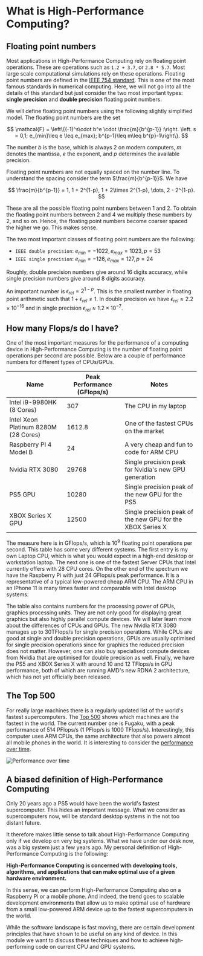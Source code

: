 # What is High-Performance Computing?

## Floating point numbers

Most applications in High-Performance Computing rely on floating point operations. These are
operations such as `1.2 + 3.7`, or `2.8 * 5.7`. Most large scale computational simulations rely
on these operations. Floating point numbers are defined in the [IEEE 754 standard](https://en.wikipedia.org/wiki/IEEE_754). This is one of the most famous standards in numerical computing. Here, we will not go into all the details of this
standard but just consider the two most important types: **single precision** and **double precision** floating point numbers.

We will define floating point numbers using the following slightly simplified model. The floating point numbers are the set 

$$
\mathcal{F} = \left\{(-1)^s\cdot b^e \cdot \frac{m}{b^{p-1}} :\right.
\left. s = 0,1; e_{min}\leq e \leq e_{max}; b^{p-1}\leq m\leq b^{p}-1\right\}.
$$

The number $b$ is the base, which is always $2$ on modern computers, $m$ denotes the mantissa, $e$ the exponent, and $p$ determines the available precision.

Floating point numbers are not equally spaced on the number line. To understand the spacing consider the term $\frac{m}{b^{p-1}}$. We have

$$
\frac{m}{b^{p-1}} = 1, 1 + 2^{1-p}, 1 + 2\times 2^{1-p}, \dots, 2 - 2^{1-p}.
$$

These are all the possible floating point numbers between $1$ and $2$. To obtain the floating point numbers between $2$ and $4$ we multiply these numbers by $2$, and so on. Hence, the floating point numbers become coarser spaced the higher we go. This makes sense.

The two most important classes of floating point numbers are the following:

* `IEEE double precision`: $e_{min} = -1022, e_{max} = 1023, p=53$
* `IEEE single precision`: $e_{min} = -126, e_{max} = 127, p=24$

Roughly, double precision numbers give around 16 digits accuracy, while single precision numbers give around 8 digits accuracy.

An important number is $\epsilon_{rel} = 2^{1-p}$. This is the smallest number in floating point arithmetic such that $1 + \epsilon_{rel}\neq 1$. In double precision we have $\epsilon_{rel}\approx 2.2\times 10^{-16}$ and in single precision $\epsilon_{rel}\approx 1.2\times 10^{-7}$.

## How many Flops/s do I have?

One of the most important measures for the performance of a computing device in High-Performance Computing is the number of floating point operations per second are possible. Below are a couple of performance numbers for different types of CPUs/GPUs.

| Name  | Peak Performance (GFlops/s) | Notes |
| ----  | --------------------------- | ----- | 
| Intel i9-9980HK (8 Cores) | 307 | The CPU in my laptop |
| Intel Xeon Platinum 8280M (28 Cores) | 1612.8 | One of the fastest CPUs on the market |
| Raspberry PI 4 Model B | 24 | A very cheap and fun to code for ARM CPU |
| Nvidia RTX 3080 | 29768 | Single precision peak for Nvidia's new GPU generation |
| PS5 GPU | 10280 | Single precision peak of the new GPU for the PS5 |
| XBOX Series X GPU | 12500 | Single precision peak of the new GPU for the XBOX Series X

The measure here is in GFlops/s, which is $10^9$ floating point operations per second. This table has some very different systems. The first entry is my own Laptop CPU, which is what you would expect in a high-end desktop or workstation laptop. The next one is one of the fastest Server CPUs that Intel currently offers with 28 CPU cores. On the other end of the spectrum we have the Raspberry Pi with just 24 GFlops/s peak performance. It is a representative of a typical low-powered cheap ARM CPU. The ARM CPU in an IPhone 11 is many times faster and comparable with Intel desktop systems.

The table also contains numbers for the processing power of GPUs, graphics processing units. They are not only good for displaying great graphics but also highly parallel compute devices. We will later learn more about the differences of CPUs and GPUs. The new Nvidia RTX 3080 manages up to 30TFlops/s for single precision operations. While CPUs are good at single and double precision operations, GPUs are usually optimised for single precision operations since for graphics the reduced precision does not matter. However, one can also buy specialised compute devices from Nvidia that are optimised for double precision as well. Finally, we have the PS5 and XBOX Series X with around 10 and 12 TFlops/s in GPU performance, both of which are running AMD's new RDNA 2 architecture, which has not yet officially been released.

## The Top 500

For really large machines there is a regularly updated list of the world's fastest supercomputers. The [Top 500](https://top500.org/) shows which machines are the fastest in the world. The current number one is Fugaku, with a peak performance of 514 PFlops/s (1 PFlop/s is 1000 TFlops/s). Interestingly, this computer uses ARM CPUs, the same architecture that also powers almost all mobile phones in the world. It is interesting to consider the [performance over time](https://top500.org/statistics/perfdevel/).

![Performance over time](./img/top500development.png)

## A biased definition of High-Performance Computing

Only 20 years ago a PS5 would have been the world's fastest supercomputer. This hides an important message. What we consider as supercomputers now, will be standard desktop systems in the not too distant future.

It therefore makes little sense to talk about High-Performance Computing only if we develop on very big systems. What we have under our desk now, was a big system just a few years ago. My personal definition of High-Performance Computing is the following:

**High-Performance Computing is concerned with developing tools, algorithms, and applications that can make optimal use of a given hardware environment.**

In this sense, we can perform High-Performance Computing also on a Raspberry Pi or a mobile phone. And indeed, the trend goes to scalable development environments that allow us to make optimal use of hardware from a small low-powered ARM device up to the fastest supercomputers in the world.

While the software landscape is fast moving, there are certain development principles that have shown to be useful on any kind of device. In this module we want to discuss these techniques and how to achieve high-performing code on current CPU and GPU systems.







